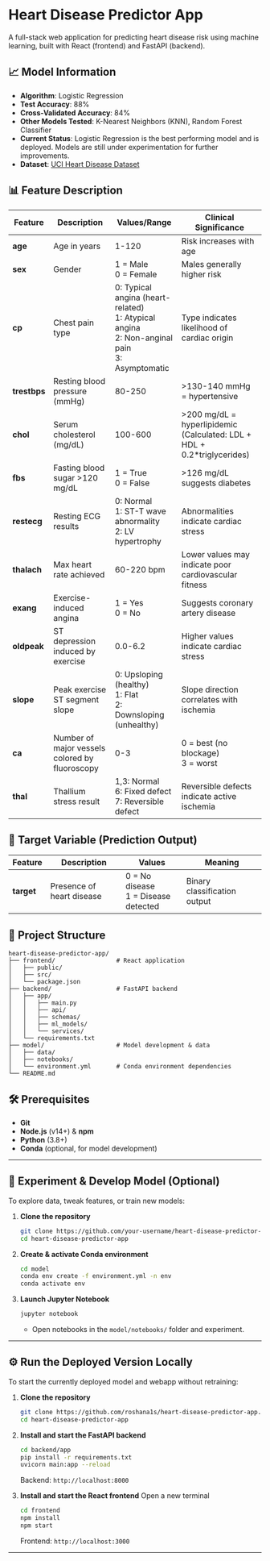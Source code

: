 # Heart Disease Predictor App

A full-stack web application for predicting heart disease risk using machine learning, built with React (frontend) and FastAPI (backend).

## 📈 Model Information

- **Algorithm**: Logistic Regression  
- **Test Accuracy**: 88%  
- **Cross-Validated Accuracy**: 84%  
- **Other Models Tested**: K-Nearest Neighbors (KNN), Random Forest Classifier  
- **Current Status**: Logistic Regression is the best performing model and is deployed. Models are still under experimentation for further improvements.
- **Dataset**: [UCI Heart Disease Dataset](https://archive.ics.uci.edu/dataset/45/heart+disease)

## 📊 Feature Description

| Feature    | Description | Values/Range | Clinical Significance |
|------------|-------------|--------------|-----------------------|
| **age**    | Age in years | 1-120 | Risk increases with age |
| **sex**    | Gender | 1 = Male<br>0 = Female | Males generally higher risk |
| **cp**     | Chest pain type | 0: Typical angina (heart-related)<br>1: Atypical angina<br>2: Non-anginal pain<br>3: Asymptomatic | Type indicates likelihood of cardiac origin |
| **trestbps** | Resting blood pressure (mmHg) | 80-250 | >130-140 mmHg = hypertensive |
| **chol**   | Serum cholesterol (mg/dL) | 100-600 | >200 mg/dL = hyperlipidemic<br>(Calculated: LDL + HDL + 0.2*triglycerides) |
| **fbs**    | Fasting blood sugar >120 mg/dL | 1 = True<br>0 = False | >126 mg/dL suggests diabetes |
| **restecg** | Resting ECG results | 0: Normal<br>1: ST-T wave abnormality<br>2: LV hypertrophy | Abnormalities indicate cardiac stress |
| **thalach** | Max heart rate achieved | 60-220 bpm | Lower values may indicate poor cardiovascular fitness |
| **exang**  | Exercise-induced angina | 1 = Yes<br>0 = No | Suggests coronary artery disease |
| **oldpeak** | ST depression induced by exercise | 0.0-6.2 | Higher values indicate cardiac stress |
| **slope**  | Peak exercise ST segment slope | 0: Upsloping (healthy)<br>1: Flat<br>2: Downsloping (unhealthy) | Slope direction correlates with ischemia |
| **ca**     | Number of major vessels colored by fluoroscopy | 0-3 | 0 = best (no blockage)<br>3 = worst |
| **thal**   | Thallium stress result | 1,3: Normal<br>6: Fixed defect<br>7: Reversible defect | Reversible defects indicate active ischemia |

## 🎯 Target Variable (Prediction Output)

| Feature | Description | Values | Meaning |
|---------|-------------|--------|---------|
| **target** | Presence of heart disease | 0 = No disease<br>1 = Disease detected | Binary classification output |

## 🚀 Project Structure

```
heart-disease-predictor-app/
├── frontend/                 # React application
│   ├── public/
│   ├── src/
│   └── package.json
├── backend/                  # FastAPI backend
│   ├── app/
│   │   ├── main.py
│   │   ├── api/
│   │   ├── schemas/
│   │   ├── ml_models/
│   │   └── services/
│   └── requirements.txt
├── model/                    # Model development & data
│   ├── data/
│   ├── notebooks/
│   └── environment.yml       # Conda environment dependencies
└── README.md
```

## 🛠 Prerequisites

- **Git**  
- **Node.js** (v14+) & **npm**  
- **Python** (3.8+)  
- **Conda** (optional, for model development)

---

## 🧪 Experiment & Develop Model (Optional)

To explore data, tweak features, or train new models:

1. **Clone the repository**
   ```bash
   git clone https://github.com/your-username/heart-disease-predictor-app.git
   cd heart-disease-predictor-app
   ```
2. **Create & activate Conda environment**  
   ```bash
   cd model
   conda env create -f environment.yml -n env
   conda activate env
   ```
3. **Launch Jupyter Notebook**  
   ```bash
   jupyter notebook
   ```  
   - Open notebooks in the `model/notebooks/` folder and experiment.

---

## ⚙️ Run the Deployed Version Locally

To start the currently deployed model and webapp without retraining:

1. **Clone the repository**
   ```bash
   git clone https://github.com/roshana1s/heart-disease-predictor-app.git
   cd heart-disease-predictor-app
   ```

2. **Install and start the FastAPI backend**
   ```bash
   cd backend/app
   pip install -r requirements.txt
   uvicorn main:app --reload
   ```
   Backend: `http://localhost:8000`

3. **Install and start the React frontend**
   Open a new terminal
   ```bash
   cd frontend
   npm install
   npm start
   ```
   Frontend: `http://localhost:3000`

---
